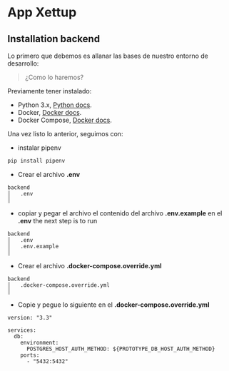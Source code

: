 # App Xettup

## Installation backend
Lo primero que debemos es allanar las bases de nuestro entorno de desarrollo:

> ¿Como lo haremos?

Previamente tener instalado:

- Python 3.x, [Python docs](https://www.python.org/).
- Docker, [Docker docs](https://docs.docker.com/engine/install/).
- Docker Compose, [Docker docs](https://docs.docker.com/compose/install/).

Una vez listo lo anterior, seguimos con:

- instalar pipenv
```bash
pip install pipenv
```

- Crear el archivo **.env**
```
backend
│   .env
│
```

-  copiar y pegar el archivo el contenido del archivo **.env.example** en el **.env**
the next step is to run
```
backend
│   .env
│   .env.example
│
```

- Crear el archivo **.docker-compose.override.yml**
```
backend
│   .docker-compose.override.yml
│
```

- Copie y pegue lo siguiente en el **.docker-compose.override.yml**
```
version: "3.3"

services:
  db:
    environment:
      POSTGRES_HOST_AUTH_METHOD: ${PROTOTYPE_DB_HOST_AUTH_METHOD}
    ports:
      - "5432:5432"
```